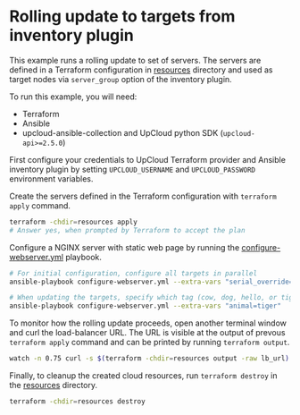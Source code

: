 # Rolling update to targets from inventory plugin

This example runs a rolling update to set of servers. The servers are defined in a Terraform configuration in [resources](./resources) directory and used as target nodes via `server_group` option of the inventory plugin.

To run this example, you will need:

- Terraform
- Ansible
- upcloud-ansible-collection and UpCloud python SDK (`upcloud-api>=2.5.0`)

First configure your credentials to UpCloud Terraform provider and Ansible inventory plugin by setting `UPCLOUD_USERNAME` and `UPCLOUD_PASSWORD` environment variables.

Create the servers defined in the Terraform configuration with `terraform apply` command.

```sh
terraform -chdir=resources apply
# Answer yes, when prompted by Terraform to accept the plan
```

Configure a NGINX server with static web page by running the [configure-webserver.yml](./configure-webserver.yml) playbook.

```sh
# For initial configuration, configure all targets in parallel
ansible-playbook configure-webserver.yml --extra-vars "serial_override=0"

# When updating the targets, specify which tag (cow, dog, hello, or tiger) to use
ansible-playbook configure-webserver.yml --extra-vars "animal=tiger"
```

To monitor how the rolling update proceeds, open another terminal window and curl the load-balancer URL. The URL is visible at the output of prevous `terraform apply` command and can be printed by running `terraform output`.

```sh
watch -n 0.75 curl -s $(terraform -chdir=resources output -raw lb_url)
```

Finally, to cleanup the created cloud resources, run `terraform destroy` in the [resources](./resources) directory.

```sh
terraform -chdir=resources destroy
```

